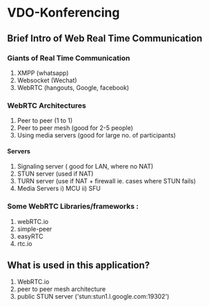 # VDO-Konferencing

## Brief Intro of Web Real Time Communication

### Giants of Real Time Communication

1) XMPP (whatsapp)
2) Websocket (Wechat)
3) WebRTC (hangouts, Google, facebook)

### WebRTC Architectures

1) Peer to peer (1 to 1)
2) Peer to peer mesh (good for 2-5 people)
3) Using media servers (good for large no. of participants)

#### Servers

1) Signaling server ( good for LAN, where no NAT)
2) STUN server (used if NAT)
3) TURN server (use if NAT + firewall ie. cases where STUN fails)
4) Media Servers
  i) MCU
  ii) SFU
  
### Some WebRTC Libraries/frameworks :

1) webRTC.io
2) simple-peer
3) easyRTC
4) rtc.io

## What is used in this application?

1) WebRTC.io
2) peer to peer mesh architecture
3) public STUN server ('stun:stun1.l.google.com:19302')
